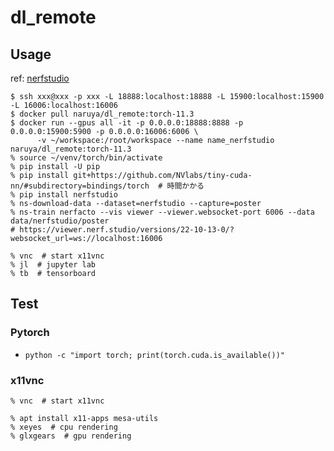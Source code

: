 # dl_remote

## Usage

ref: [nerfstudio](https://github.com/nerfstudio-project/nerfstudio#1-installation-setup-the-environment)

```
$ ssh xxx@xxx -p xxx -L 18888:localhost:18888 -L 15900:localhost:15900 -L 16006:localhost:16006
$ docker pull naruya/dl_remote:torch-11.3
$ docker run --gpus all -it -p 0.0.0.0:18888:8888 -p 0.0.0.0:15900:5900 -p 0.0.0.0:16006:6006 \
      -v ~/workspace:/root/workspace --name name_nerfstudio naruya/dl_remote:torch-11.3
% source ~/venv/torch/bin/activate
% pip install -U pip
% pip install git+https://github.com/NVlabs/tiny-cuda-nn/#subdirectory=bindings/torch  # 時間かかる
% pip install nerfstudio
% ns-download-data --dataset=nerfstudio --capture=poster
% ns-train nerfacto --vis viewer --viewer.websocket-port 6006 --data data/nerfstudio/poster
# https://viewer.nerf.studio/versions/22-10-13-0/?websocket_url=ws://localhost:16006
```

```
% vnc  # start x11vnc
% jl  # jupyter lab
% tb  # tensorboard
```

## Test

### Pytorch
- `python -c "import torch; print(torch.cuda.is_available())"`

### x11vnc
```
% vnc  # start x11vnc

% apt install x11-apps mesa-utils
% xeyes  # cpu rendering
% glxgears  # gpu rendering
```
